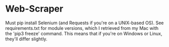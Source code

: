# Web-Scraper

Must pip install Selenium (and Requests if you're on a UNIX-based OS). See requirements.txt for module versions, which I retrieved from my Mac with the 'pip3 freeze' command. This means that if you're on Windows or Linux, they'll differ slightly. 
